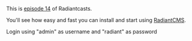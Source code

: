 This is [episode 14][rce] of Radiantcasts.

You'll see how easy and fast you can install and start using [RadiantCMS][rcms].

Login using "admin" as username and "radiant" as password

[rce]:http://radiantcms.org/blog/archives/2010/05/25/radiantcasts-episode-14-installing-radiantcms
[rcms]:http://github.com/radiant/radiant